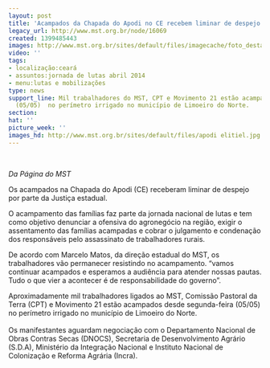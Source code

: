 ```yaml
---
layout: post
title: 'Acampados da Chapada do Apodi no CE recebem liminar de despejo '
legacy_url: http://www.mst.org.br/node/16069
created: 1399485443
images: http://www.mst.org.br/sites/default/files/imagecache/foto_destaque/apodi elitiel.jpg
video: ''
tags:
- localização:ceará
- assuntos:jornada de lutas abril 2014
- menu:lutas e mobilizações
type: news
support_line: Mil trabalhadores do MST, CPT e Movimento 21 estão acampados desde segunda-feira
  (05/05)  no perímetro irrigado no município de Limoeiro do Norte.
section: 
hat: ''
picture_week: ''
images_hd: http://www.mst.org.br/sites/default/files/apodi elitiel.jpg
---
```

<p>&nbsp;</p><p><em>Da Página do&nbsp;MST</em></p><p>Os acampados na Chapada do Apodi (CE) receberam liminar de despejo por parte da Justiça estadual.</p><p>O acampamento das famílias faz parte da jornada nacional de lutas e  tem como objetivo denunciar a ofensiva do agronegócio na região, exigir o  assentamento das famílias acampadas e cobrar o julgamento e condenação  dos responsáveis pelo assassinato de trabalhadores rurais.</p><p>De acordo com Marcelo Matos, da direção estadual do MST, os  trabalhadores vão permanecer resistindo no acampamento. “vamos continuar  acampados e esperamos a audiência para atender nossas pautas. Tudo o que vier a acontecer é de  responsabilidade do governo”.</p><p>Aproximadamente mil trabalhadores ligados ao MST, Comissão Pastoral da Terra (CPT) e Movimento 21 estão acampados desde segunda-feira (05/05) no perímetro irrigado no município de Limoeiro do Norte.<br><br>Os manifestantes aguardam negociação com o Departamento Nacional de Obras Contras Secas (DNOCS), Secretaria de Desenvolvimento Agrário (S.D.A), Ministério da Integração Nacional e Instituto Nacional de Colonização e Reforma Agrária (Incra).<br>&nbsp;</p>
